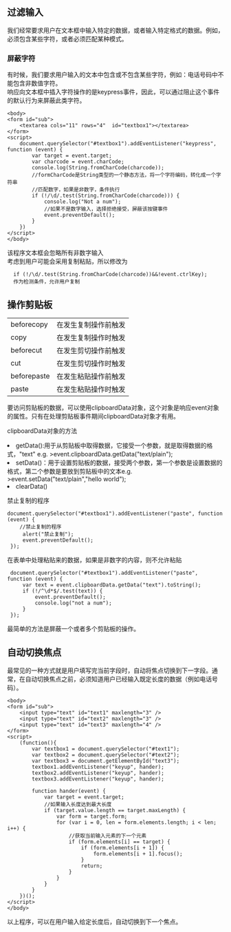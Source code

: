 ## 过滤输入
我们经常要求用户在文本框中输入特定的数据，或者输入特定格式的数据。例如，必须包含某些字符，或者必须匹配某种模式。
### 屏蔽字符
有时候，我们要求用户输入的文本中包含或不包含某些字符，例如：电话号码中不能包含非数值字符。  
响应向文本框中插入字符操作的是keypress事件，因此，可以通过阻止这个事件的默认行为来屏蔽此类字符。  

    <body>
    <form id="sub">
        <textarea cols="11" rows="4"  id="textbox1"></textarea>
    </form>
    <script>
        document.querySelector("#textbox1").addEventListener("keypress", function (event) {
            var target = event.target;
            var charcode = event.charCode;
            console.log(String.fromCharCode(charcode));
            //formCharCode是String类型的一个静态方法，将一个字符编码，转化成一个字符串
            //匹配数字，如果是非数字，条件执行
            if (!/\d/.test(String.fromCharCode(charcode))) {
                console.log("Not a num");
                //如果不是数字输入，选择拒绝接受，屏蔽该按键事件
                event.preventDefault();
            }
        })
    </script>
    </body>
该程序文本框会忽略所有非数字输入   
考虑到用户可能会采用复制粘贴，所以修改为  

      if (!/\d/.test(String.fromCharCode(charcode))&&!event.ctrlKey);
      作为检测条件，允许用户复制
## 操作剪贴板
<table><tr><td>beforecopy</td><td>在发生复制操作前触发</td></tr>
<tr><td>copy</td><td>在发生复制操作时触发</td></tr>
<tr><td>beforecut</td><td>在发生剪切操作前触发</td></tr>
<tr><td>cut</td><td>在发生剪切操作时触发</td></tr>
<tr><td>beforepaste</td><td>在发生粘贴操作前触发</td></tr>
<tr><td>paste</td><td>在发生粘贴操作时触发</td></tr>
</table>

要访问剪贴板的数据，可以使用clipboardData对象，这个对象是响应event对象的属性。只有在处理剪贴板事件期间clipboardData对象才有用。  

clipboardData对象的方法  
<li>getData():用于从剪贴板中取得数据，它接受一个参数，就是取得数据的格式，"text" e.g.  
>event.clipboardData.getData("text/plain");

<li>setData()：用于设置剪贴板的数据，接受两个参数，第一个参数是设置数据的格式，第二个参数是要放到剪贴板中的文本e.g.   
>event.setData("text/plain","hello world");

<li>clearData()  



禁止复制的程序

    document.querySelector("#textbox1").addEventListener("paste", function (event) {
        //禁止复制的程序
         alert("禁止复制");
         event.preventDefault();
     });

在表单中处理粘贴来的数据，如果是非数字的内容，则不允许粘贴

     document.querySelector("#textbox1").addEventListener("paste", function (event) {
         var text = event.clipboardData.getData("text").toString();
         if (!/^\d*$/.test(text)) {
             event.preventDefault();
             console.log("not a num");
         }
     });


最简单的方法是屏蔽一个或者多个剪贴板的操作。  
## 自动切换焦点
最常见的一种方式就是用户填写完当前字段时，自动将焦点切换到下一字段。通常，在自动切换焦点之前，必须知道用户已经输入既定长度的数据（例如电话号码）。  

    <body>
    <form id="sub">
        <input type="text" id="text1" maxlength="3" />
        <input type="text" id="text2" maxlength="3" />
        <input type="text" id="text3" maxlength="4" />
    </form>
    <script>
        (function(){
            var textbox1 = document.querySelector("#text1");
            var textbox2 = document.querySelector("#text2");
            var textbox3 = document.getElementById("text3");
            textbox1.addEventListener("keyup", hander);
            textbox2.addEventListener("keyup", hander);
            textbox3.addEventListener("keyup", hander);

            function hander(event) {
                var target = event.target;
                //如果输入长度达到最大长度
                if (target.value.length == target.maxLength) {
                    var form = target.form;
                    for (var i = 0, len = form.elements.length; i < len; i++) {
                        //获取当前输入元素的下一个元素
                        if (form.elements[i] == target) {
                            if (form.elements[i + 1]) {
                                form.elements[i + 1].focus();
                            }
                            return;
                        }
                    }
                }
            }
        })();
    </script>
    </body>
以上程序，可以在用户输入给定长度后，自动切换到下一个焦点。  
